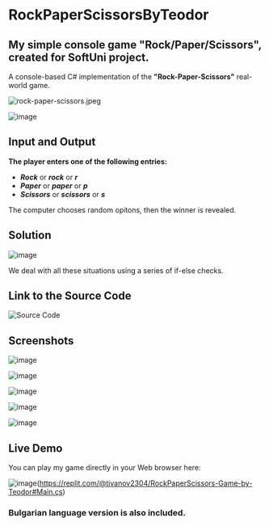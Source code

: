 # RockPaperScissorsByTeodor
## My simple console game "Rock/Paper/Scissors", created for SoftUni project.
A console-based C# implementation of the **"Rock-Paper-Scissors"** real-world game.

![rock-paper-scissors.jpeg](https://prikachi.net/images/2023/09/25/rock-paper-scissors.jpeg)

![image](https://github.com/TeodorIvanov2304/RockPaperScissorsByTeodor/assets/131561902/6122f9a0-45fd-44b1-b5f4-c81e29687d78)

## Input and Output

**The player enters one of the following entries:**

- **_Rock_** or **_rock_** or **_r_**
- **_Paper_** or **_paper_** or **_p_**
- **_Scissors_** or **_scissors_** or **_s_**

The computer chooses random opitons, then the winner is revealed.

## Solution

![image](https://github.com/TeodorIvanov2304/RockPaperScissorsByTeodor/assets/131561902/49197b1c-f066-4bea-9016-40735b5092fd)

We deal with all these situations using a series of if-else checks.

## Link to the Source Code
![Source Code](https://github.com/TeodorIvanov2304/RockPaperScissorsByTeodor/blob/main/RockPaperScissorsGame/RockPaperScissorsGame/RockPaperScissors.cs)

## Screenshots
![image](https://github.com/TeodorIvanov2304/RockPaperScissorsByTeodor/assets/131561902/3ed21c69-8064-4d8c-8efa-f10e79a5767f)

![image](https://github.com/TeodorIvanov2304/RockPaperScissorsByTeodor/assets/131561902/231d0901-90b5-4ce4-8d23-6d892d5ec913)

![image](https://github.com/TeodorIvanov2304/RockPaperScissorsByTeodor/assets/131561902/375c81d4-33de-4a9d-85ac-99727d7eefaa)

![image](https://github.com/TeodorIvanov2304/RockPaperScissorsByTeodor/assets/131561902/e191f5ac-b41b-4223-9530-fb070d56095e)

![image](https://github.com/TeodorIvanov2304/RockPaperScissorsByTeodor/assets/131561902/7656b738-6990-42cb-9329-2ab5394bd271)

## Live Demo

You can play my game directly in your Web browser here:


![image](https://github.com/TeodorIvanov2304/RockPaperScissorsByTeodor/assets/131561902/53025a71-9024-406b-8f6f-7609e00e71f6)(https://replit.com/@tivanov2304/RockPaperScissors-Game-by-Teodor#Main.cs)


### Bulgarian language version is also included.




